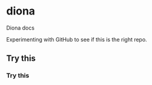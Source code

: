 diona
=====

Diona docs

Experimenting with GitHub to see if this is the right repo.

## Try this

### Try this
